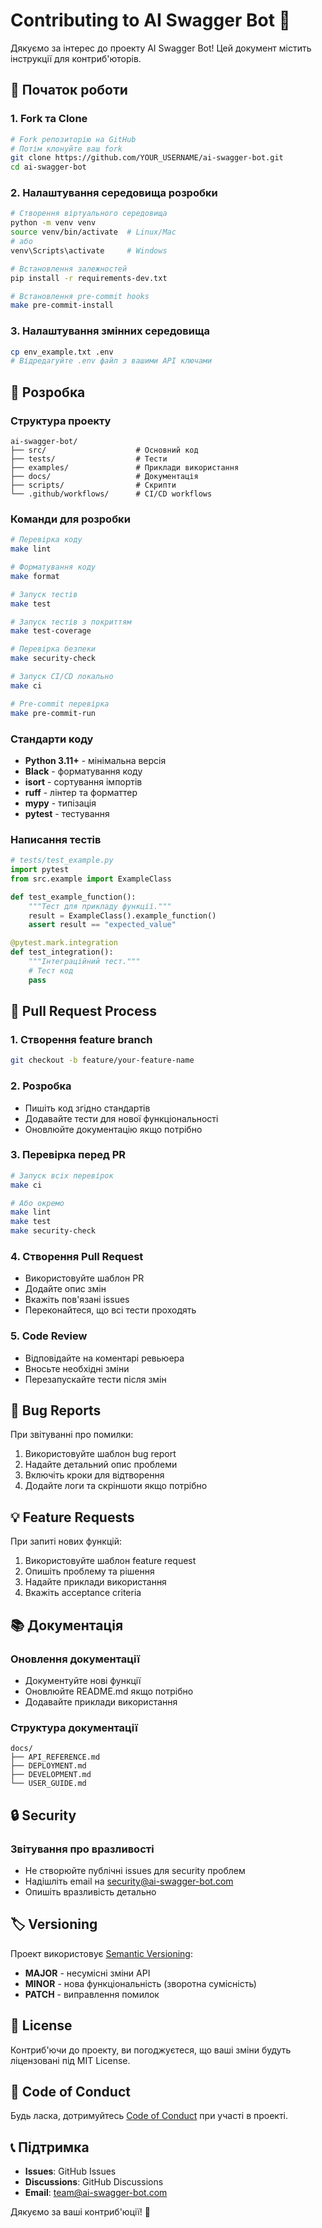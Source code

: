 # Contributing to AI Swagger Bot 🤖

Дякуємо за інтерес до проекту AI Swagger Bot! Цей документ містить інструкції для контриб'юторів.

## 🚀 Початок роботи

### 1. Fork та Clone

```bash
# Fork репозиторію на GitHub
# Потім клонуйте ваш fork
git clone https://github.com/YOUR_USERNAME/ai-swagger-bot.git
cd ai-swagger-bot
```

### 2. Налаштування середовища розробки

```bash
# Створення віртуального середовища
python -m venv venv
source venv/bin/activate  # Linux/Mac
# або
venv\Scripts\activate     # Windows

# Встановлення залежностей
pip install -r requirements-dev.txt

# Встановлення pre-commit hooks
make pre-commit-install
```

### 3. Налаштування змінних середовища

```bash
cp env_example.txt .env
# Відредагуйте .env файл з вашими API ключами
```

## 🔧 Розробка

### Структура проекту

```
ai-swagger-bot/
├── src/                    # Основний код
├── tests/                  # Тести
├── examples/               # Приклади використання
├── docs/                   # Документація
├── scripts/                # Скрипти
└── .github/workflows/      # CI/CD workflows
```

### Команди для розробки

```bash
# Перевірка коду
make lint

# Форматування коду
make format

# Запуск тестів
make test

# Запуск тестів з покриттям
make test-coverage

# Перевірка безпеки
make security-check

# Запуск CI/CD локально
make ci

# Pre-commit перевірка
make pre-commit-run
```

### Стандарти коду

- **Python 3.11+** - мінімальна версія
- **Black** - форматування коду
- **isort** - сортування імпортів
- **ruff** - лінтер та форматтер
- **mypy** - типізація
- **pytest** - тестування

### Написання тестів

```python
# tests/test_example.py
import pytest
from src.example import ExampleClass

def test_example_function():
    """Тест для прикладу функції."""
    result = ExampleClass().example_function()
    assert result == "expected_value"

@pytest.mark.integration
def test_integration():
    """Інтеграційний тест."""
    # Тест код
    pass
```

## 📝 Pull Request Process

### 1. Створення feature branch

```bash
git checkout -b feature/your-feature-name
```

### 2. Розробка

- Пишіть код згідно стандартів
- Додавайте тести для нової функціональності
- Оновлюйте документацію якщо потрібно

### 3. Перевірка перед PR

```bash
# Запуск всіх перевірок
make ci

# Або окремо
make lint
make test
make security-check
```

### 4. Створення Pull Request

- Використовуйте шаблон PR
- Додайте опис змін
- Вкажіть пов'язані issues
- Переконайтеся, що всі тести проходять

### 5. Code Review

- Відповідайте на коментарі ревьюера
- Вносьте необхідні зміни
- Перезапускайте тести після змін

## 🐛 Bug Reports

При звітуванні про помилки:

1. Використовуйте шаблон bug report
2. Надайте детальний опис проблеми
3. Включіть кроки для відтворення
4. Додайте логи та скріншоти якщо потрібно

## 💡 Feature Requests

При запиті нових функцій:

1. Використовуйте шаблон feature request
2. Опишіть проблему та рішення
3. Надайте приклади використання
4. Вкажіть acceptance criteria

## 📚 Документація

### Оновлення документації

- Документуйте нові функції
- Оновлюйте README.md якщо потрібно
- Додавайте приклади використання

### Структура документації

```
docs/
├── API_REFERENCE.md
├── DEPLOYMENT.md
├── DEVELOPMENT.md
└── USER_GUIDE.md
```

## 🔒 Security

### Звітування про вразливості

- Не створюйте публічні issues для security проблем
- Надішліть email на security@ai-swagger-bot.com
- Опишіть вразливість детально

## 🏷️ Versioning

Проект використовує [Semantic Versioning](https://semver.org/):

- **MAJOR** - несумісні зміни API
- **MINOR** - нова функціональність (зворотна сумісність)
- **PATCH** - виправлення помилок

## 📄 License

Контриб'ючи до проекту, ви погоджуєтеся, що ваші зміни будуть ліцензовані під MIT License.

## 🤝 Code of Conduct

Будь ласка, дотримуйтесь [Code of Conduct](CODE_OF_CONDUCT.md) при участі в проекті.

## 📞 Підтримка

- **Issues**: GitHub Issues
- **Discussions**: GitHub Discussions
- **Email**: team@ai-swagger-bot.com

Дякуємо за ваші контриб'юції! 🎉
